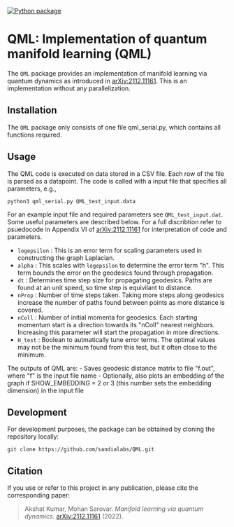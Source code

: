 [![Python package](https://github.com/sandialabs/sbovqaopt/actions/workflows/python-package.yml/badge.svg)](https://github.com/sandialabs/sbovqaopt/actions/workflows/python-package.yml)

# QML: Implementation of quantum manifold learning (QML)

The `QML` package provides an implementation of manifold learning via quantum dynamics as introduced in [arXiv:2112.11161](https://arxiv.org/abs/2112.11161). This is an implementation without any parallelization.

## Installation

The `QML` package only consists of one file qml_serial.py, which contains all functions required.

## Usage

The QML code is executed on data stored in a CSV file. Each row of the file is parsed as a datapoint.
The code is called with a input file that specifies all parameters, e.g.,

```
python3 qml_serial.py QML_test_input.data
```

For an example input file and required parameters see `QML_test_input.dat`. Some useful parameters are described below. For a full discribtion refer to psuedocode in Appendix VI of [arXiv:2112.11161](https://arxiv.org/abs/2112.11161) for interpretation of code and parameters.

* `logepsilon` : This is an error term for scaling parameters used in constructing the graph Laplacian.
* `alpha` : This scales with `logepsilon` to determine the error term "h". This term bounds the error on the geodesics found through propagation.
* `dt` : Determines time step size for propagating geodesics. Paths are found at an unit speed, so time step is equivilant to distance.
* `nProp` : Number of time steps taken. Taking more steps along geodesics increase the number of paths found between points as more distance is covered.
* `nColl` : Number of initial momenta for geodesics. Each starting momentum start is a direction towards its "nColl" nearest neighbors. Increasing this parameter will start the propagation in more directions.
* `H_test` : Boolean to autmatically tune error terms. The optimal values may not be the minimum found from this test, but it often close to the minimum.


The outputs of QML are:
    - Saves geodesic distance matrix to file "f.out", where "f" is the input file name
    - Optionally, also plots an embedding of the graph if SHOW_EMBEDDING = 2 or 3 (this number sets the embedding dimension) in the input file

## Development

For development purposes, the package can be obtained by cloning the repository locally:

```
git clone https://github.com/sandialabs/QML.git
```

## Citation

If you use or refer to this project in any publication, please cite the corresponding paper:

> Akshat Kumar, Mohan Sarovar. _Manifold learning via quantum dynamics._ [arXiv:2112.11161](https://arxiv.org/abs/2112.11161) (2022).
